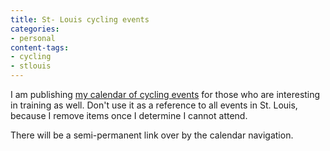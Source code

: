 ```yaml
---
title: St- Louis cycling events
categories:
- personal
content-tags:
- cycling
- stlouis
---
```


I am publishing [my calendar of
cycling events][1] for those who are interesting in training as well.  Don't use it as a reference to all events in St. Louis, because I remove items once I determine I cannot attend.

   [1]: http://ical.mac.com/phobia/Cycling

There will be a semi-permanent link over by the calendar navigation.
